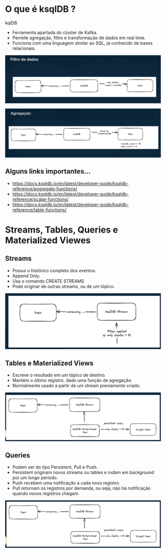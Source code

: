 # O que é ksqlDB ?

kqlDB
- Ferramenta apartada do cluster de Kafka.
- Permite agregação, filtro e transformação de dados em real time.
- Funciona com uma linguagem similar ao SQL, já conhecido de bases relacionais.


![alt text](image.png)

![alt text](image-1.png)


## Alguns links importantes...
- https://docs.ksqldb.io/en/latest/developer-guide/ksqldb-reference/aggregate-functions/
- https://docs.ksqldb.io/en/latest/developer-guide/ksqldb-reference/scalar-functions/
- https://docs.ksqldb.io/en/latest/developer-guide/ksqldb-reference/table-functions/


# Streams, Tables, Queries e Materialized Viewes

## Streams
- Possui o histórico completo dos eventos.
- Append Only.
- Usa o comando CREATE STREAMS
- Pode originar de outras streams, ou de um tópico.

![alt text](image-2.png)

## Tables e Materialized Views

- Escreve o resultado em um tópico de destino.
- Mantém o último registro, dado uma função de agregação.
- Normalmente usado a partir de um stream previamente criado.

![alt text](image-3.png)

## Queries
- Podem ser do tipo Persistent, Pull e Push.
- Persistent originam novos streams ou tables e rodam em background por um longo período.
- Push recebem uma notificação a cada novo registro.
- Pull retornam os registros por demanda, ou seja, não há notificação quando novos registros chegam.

![alt text](image-4.png)